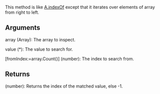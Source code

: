 This method is like [A.indexOf](/?id=indexof) except that it iterates over elements of array from right to left.


## Arguments
array (Array): The array to inspect.

value (*): The value to search for.

[fromIndex:=array.Count()] (number): The index to search from.


## Returns
(number): Returns the index of the matched value, else -1.
